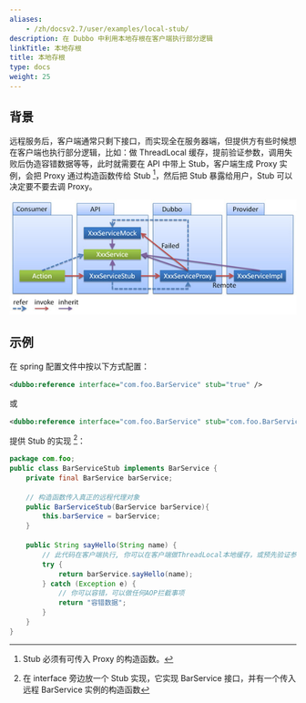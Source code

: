 ```yaml
---
aliases:
    - /zh/docsv2.7/user/examples/local-stub/
description: 在 Dubbo 中利用本地存根在客户端执行部分逻辑
linkTitle: 本地存根
title: 本地存根
type: docs
weight: 25
---
```



## 背景
远程服务后，客户端通常只剩下接口，而实现全在服务器端，但提供方有些时候想在客户端也执行部分逻辑，比如：做 ThreadLocal 缓存，提前验证参数，调用失败后伪造容错数据等等，此时就需要在 API 中带上 Stub，客户端生成 Proxy 实例，会把 Proxy 通过构造函数传给 Stub [^1]，然后把 Stub 暴露给用户，Stub 可以决定要不要去调 Proxy。

![/user-guide/images/stub.jpg](/imgs/user/stub.jpg)

## 示例
在 spring 配置文件中按以下方式配置：

```xml
<dubbo:reference interface="com.foo.BarService" stub="true" />
```

或

```xml
<dubbo:reference interface="com.foo.BarService" stub="com.foo.BarServiceStub" />
```

提供 Stub 的实现 [^2]：

```java
package com.foo;
public class BarServiceStub implements BarService {
    private final BarService barService;
    
    // 构造函数传入真正的远程代理对象
    public BarServiceStub(BarService barService){
        this.barService = barService;
    }
 
    public String sayHello(String name) {
        // 此代码在客户端执行, 你可以在客户端做ThreadLocal本地缓存，或预先验证参数是否合法，等等
        try {
            return barService.sayHello(name);
        } catch (Exception e) {
            // 你可以容错，可以做任何AOP拦截事项
            return "容错数据";
        }
    }
}
```

[^1]: Stub 必须有可传入 Proxy 的构造函数。
[^2]: 在 interface 旁边放一个 Stub 实现，它实现 BarService 接口，并有一个传入远程 BarService 实例的构造函数